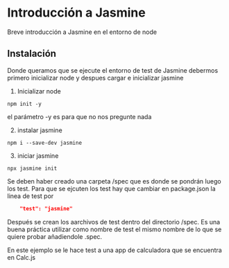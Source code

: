 # Introducción a Jasmine

Breve introducción a Jasmine en el entorno de node

## Instalación

Donde queramos que se ejecute el entorno de test de Jasmine debermos primero inicializar node y despues cargar e inicializar jasmine

1. Inicializar node
```
npm init -y
```
el parámetro -y es para que no nos pregunte nada

2. instalar jasmine
```
npm i --save-dev jasmine
```

3. iniciar jasmine
```
npx jasmine init
```
 Se deben haber creado una carpeta /spec que es donde se pondrán luego los test. Para que se ejcuten los test hay que cambiar en package.json la linea de test por
 ```json
     "test": "jasmine"
```
 Después se crean los aarchivos de test dentro del directorio /spec. Es una buena práctica utilizar como nombre de test el mismo nombre de lo que se quiere probar añadiendole .spec. 

 En este ejemplo se le hace test a una app de calculadora que se encuentra en Calc.js